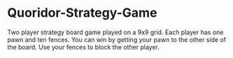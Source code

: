 # Quoridor-Strategy-Game
Two player strategy board game played on a 9x9 grid. Each player has one pawn and ten fences. You can win by getting your pawn to the other side of the board. Use your fences to block the other player. 
